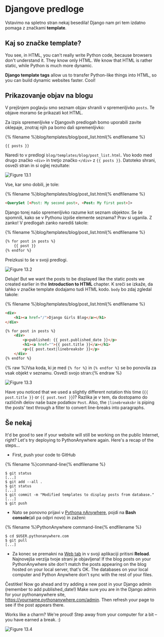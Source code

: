 # Djangove predloge

Vstavimo na spletno stran nekaj besedila! Django nam pri tem izdatno pomaga z značkami **template**.

## Kaj so značke template?

You see, in HTML, you can't really write Python code, because browsers don't understand it. They know only HTML. We know that HTML is rather static, while Python is much more dynamic.

**Django template tags** allow us to transfer Python-like things into HTML, so you can build dynamic websites faster. Cool!

## Prikazovanje objav na blogu

V prejšnjem poglavju smo seznam objav shranili v spremenljivko `posts`. Te objave moramo še prikazati kot HTML.

Za izpis spremenljivke v Djangovih predlogah bomo uporabili zavite oklepaje, znotraj njih pa bomo dali spremenljivko:

{% filename %}blog/templates/blog/post_list.html{% endfilename %}

```html
{{ posts }}
```

Naredi to v predlogi `blog/templates/blog/post_list.html`. Vso kodo med drugo značko `<div>` in tretjo značko `</div>` z `{{ posts }}`. Datoteko shrani, osveži stran in si oglej rezultate:

![Figure 13.1](images/step1.png)

Vse, kar smo dobili, je tole:

{% filename %}blog/templates/blog/post_list.html{% endfilename %}

```html
<QuerySet [<Post: My second post>, <Post: My first post>]>
```

Django torej našo spremenljivko razume kot seznam objektov. Se še spomniš, kako se v Pythonu izpiše elemente seznama? Prav si uganila. Z zanko! V predlogah zanko narediš takole:

{% filename %}blog/templates/blog/post_list.html{% endfilename %}

```html
{% for post in posts %}
    {{ post }}
{% endfor %}
```

Preizkusi to še v svoji predlogi.

![Figure 13.2](images/step2.png)

Deluje! But we want the posts to be displayed like the static posts we created earlier in the **Introduction to HTML** chapter. K sreči se izkaže, da lahko v značke template dodajamo tudi HTML kodo. `body` bo zdaj zgledal takole:

{% filename %}blog/templates/blog/post_list.html{% endfilename %}

```html
<div>
    <h1><a href="/">Django Girls Blog</a></h1>
</div>

{% for post in posts %}
    <div>
        <p>published: {{ post.published_date }}</p>
        <h1><a href="">{{ post.title }}</a></h1>
        <p>{{ post.text|linebreaksbr }}</p>
    </div>
{% endfor %}
```

{% raw %}Vsa koda, ki je med `{% for %}` in `{% endfor %}` se bo ponovila za vsak objekt v seznamu. Osveži svojo stran:{% endraw %}

![Figure 13.3](images/step3.png)

Have you noticed that we used a slightly different notation this time (`{{ post.title }}` or `{{ post.text }}`)? Razlika je v tem, da dostopamo do različnih delov naše baze podatkov `Post`. Also, the `|linebreaksbr` is piping the posts' text through a filter to convert line-breaks into paragraphs.

## Še nekaj

It'd be good to see if your website will still be working on the public Internet, right? Let's try deploying to PythonAnywhere again. Here's a recap of the steps…

* First, push your code to GitHub

{% filename %}command-line{% endfilename %}

    $ git status
    [...]
    $ git add --all .
    $ git status
    [...]
    $ git commit -m "Modified templates to display posts from database."
    [...]
    $ git push
    

* Nato se ponovno prijavi v [Pythona nAnywhere](https://www.pythonanywhere.com/consoles/), pojdi na **Bash console**(ali pa odpri novo) in zaženi:

{% filename %}PythonAnywhere command-line{% endfilename %}

    $ cd $USER.pythonanywhere.com
    $ git pull
    [...]
    

* Za konec se premakni na [Web tab](https://www.pythonanywhere.com/web_app_setup/) in v svoji aplikaciji pritisni **Reload**. Najnovejša verzija tvoje strani je objavljena! If the blog posts on your PythonAnywhere site don't match the posts appearing on the blog hosted on your local server, that's OK. The databases on your local computer and Python Anywhere don't sync with the rest of your files.

Čestitke! Now go ahead and try adding a new post in your Django admin (remember to add published_date!) Make sure you are in the Django admin for your pythonanywhere site, https://yourname.pythonanywhere.com/admin. Then refresh your page to see if the post appears there.

Works like a charm? We're proud! Step away from your computer for a bit – you have earned a break. :)

![Figure 13.4](images/donut.png)